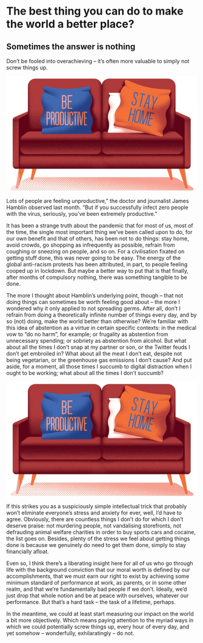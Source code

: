 # The best thing you can do to make the world a better place? 
## Sometimes the answer is nothing

Don’t be fooled into overachieving – it’s often more valuable to simply not screw things up.

![Branching](stay.jpg)

Lots of people are feeling unproductive,” the doctor and journalist James Hamblin observed last month. “But if you successfully infect zero people with the virus, seriously, you’ve been extremely productive.”

It has been a strange truth about the pandemic that for most of us, most of the time, the single most important thing we’ve been called upon to do, for our own benefit and that of others, has been not to do things: stay home, avoid crowds, go shopping as infrequently as possible, refrain from coughing or sneezing on people, and so on. For a civilisation fixated on getting stuff done, this was never going to be easy. The energy of the global anti-racism protests has been attributed, in part, to people feeling cooped up in lockdown. But maybe a better way to put that is that finally, after months of compulsory nothing, there was something tangible to be done.

The more I thought about Hamblin’s underlying point, though – that not doing things can sometimes be worth feeling good about – the more I wondered why it only applied to not spreading germs. After all, don’t I refrain from doing a theoretically infinite number of things every day, and by so (not) doing, make the world better than otherwise? We’re familiar with this idea of abstention as a virtue in certain specific contexts: in the medical vow to “do no harm”, for example; or frugality as abstention from unnecessary spending; or sobriety as abstention from alcohol. But what about all the times I don’t snap at my partner or son, or the Twitter feuds I don’t get embroiled in? What about all the meat I don’t eat, despite not being vegetarian, or the greenhouse gas emissions I don’t cause? And put aside, for a moment, all those times I succumb to digital distraction when I ought to be working; what about all the times I don’t succumb?

![Branching](stay.jpg)

If this strikes you as a suspiciously simple intellectual trick that probably won’t eliminate everyone’s stress and anxiety for ever, well, I’d have to agree. Obviously, there are countless things I don’t do for which I don’t deserve praise: not murdering people, not vandalising storefronts, not defrauding animal welfare charities in order to buy sports cars and cocaine, the list goes on. Besides, plenty of the stress we feel about getting things done is because we genuinely do need to get them done, simply to stay financially afloat.

Even so, I think there’s a liberating insight here for all of us who go through life with the background conviction that our moral worth is defined by our accomplishments, that we must earn our right to exist by achieving some minimum standard of performance at work, as parents, or in some other realm, and that we’re fundamentally bad people if we don’t. Ideally, we’d just drop that whole notion and be at peace with ourselves, whatever our performance. But that’s a hard task – the task of a lifetime, perhaps.

In the meantime, we could at least start measuring our impact on the world a bit more objectively. Which means paying attention to the myriad ways in which we could potentially screw things up, every hour of every day, and yet somehow – wonderfully, exhilaratingly – do not.
